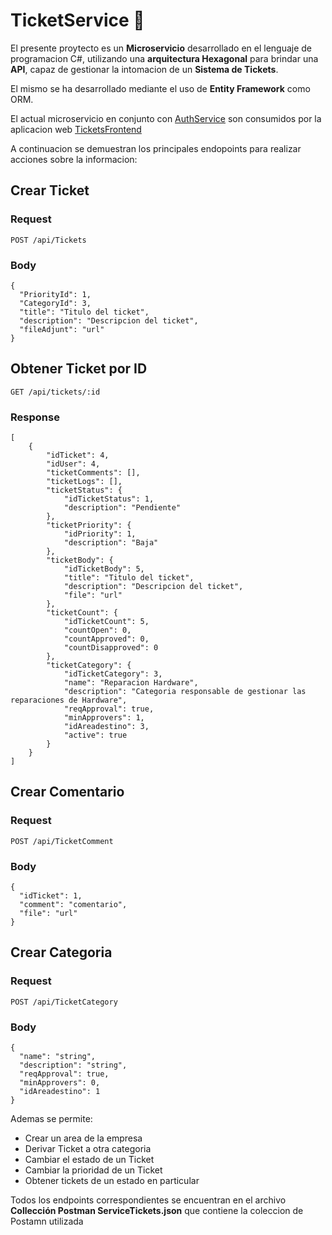 # TicketService 🎫

El presente proytecto es un **Microservicio** desarrollado en el lenguaje de programacion C#, utilizando una **arquitectura Hexagonal** para brindar una **API**, capaz de gestionar la intomacion de un **Sistema de Tickets**.

El mismo se ha desarrollado mediante el uso de **Entity Framework** como ORM.

El actual microservicio en conjunto con [AuthService](https://github.com/diloretoignacio/AuthService) son consumidos por la aplicacion web [TicketsFrontend](https://github.com/diloretoignacio/TicketsFrontend)

A continuacion se demuestran los principales endopoints para realizar acciones sobre la informacion:
## Crear Ticket
### Request
```
POST /api/Tickets
```
### Body
```
{
  "PriorityId": 1,
  "CategoryId": 3,
  "title": "Titulo del ticket",
  "description": "Descripcion del ticket",
  "fileAdjunt": "url"
}
```

## Obtener Ticket por ID
```
GET /api/tickets/:id
```
### Response
```
[
    {
        "idTicket": 4,
        "idUser": 4,
        "ticketComments": [],
        "ticketLogs": [],
        "ticketStatus": {
            "idTicketStatus": 1,
            "description": "Pendiente"
        },
        "ticketPriority": {
            "idPriority": 1,
            "description": "Baja"
        },
        "ticketBody": {
            "idTicketBody": 5,
            "title": "Titulo del ticket",
            "description": "Descripcion del ticket",
            "file": "url"
        },
        "ticketCount": {
            "idTicketCount": 5,
            "countOpen": 0,
            "countApproved": 0,
            "countDisapproved": 0
        },
        "ticketCategory": {
            "idTicketCategory": 3,
            "name": "Reparacion Hardware",
            "description": "Categoria responsable de gestionar las reparaciones de Hardware",
            "reqApproval": true,
            "minApprovers": 1,
            "idAreadestino": 3,
            "active": true
        }
    }
]
```

## Crear Comentario
### Request
```
POST /api/TicketComment
```
### Body
```
{
  "idTicket": 1,
  "comment": "comentario",
  "file": "url"
}
```



## Crear Categoria
### Request
```
POST /api/TicketCategory
```
### Body
```
{
  "name": "string",
  "description": "string",
  "reqApproval": true,
  "minApprovers": 0,
  "idAreadestino": 1
}
```

Ademas se permite:

* Crear un area de la empresa
* Derivar Ticket a otra categoria
* Cambiar el estado de un Ticket
* Cambiar la prioridad de un Ticket
* Obtener tickets de un estado en particular

Todos los endpoints correspondientes se encuentran en el archivo **Collección Postman ServiceTickets.json** que contiene la coleccion de Postamn utilizada
